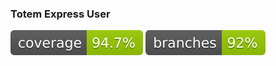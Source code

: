 ### Totem Express User
![](https://raw.githubusercontent.com/Totem-Express/fiap-sft-arc-usuarios/refs/heads/badges/jacoco.svg)
![](https://raw.githubusercontent.com/Totem-Express/fiap-sft-arc-usuarios/refs/heads/badges/branches.svg)